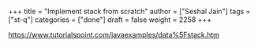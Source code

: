 +++
title = "Implement stack from scratch"
author = ["Seshal Jain"]
tags = ["st-q"]
categories = ["done"]
draft = false
weight = 2258
+++

<https://www.tutorialspoint.com/javaexamples/data%5Fstack.htm>
